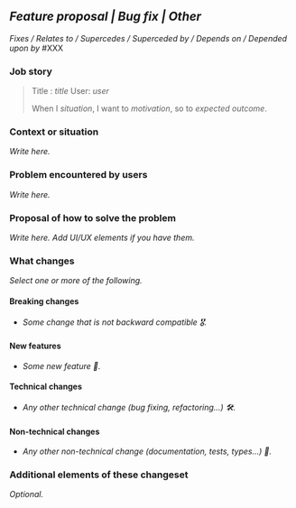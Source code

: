 ## _Feature proposal | Bug fix | Other_

_Fixes / Relates to / Supercedes / Superceded by / Depends on / Depended upon by_ #XXX

### Job story

> Title : _title_
> User: _user_
>
> When I _situation_,
> I want to _motivation_,
> so to _expected outcome_.

### Context or situation

_Write here._

### Problem encountered by users

_Write here._

### Proposal of how to solve the problem

_Write here. Add UI/UX elements if you have them._

### What changes

_Select one or more of the following._

#### Breaking changes

- _Some change that is not backward compatible 🎖._

#### New features

- _Some new feature 🤟._

#### Technical changes

- _Any other technical change (bug fixing, refactoring...) 🛠._

#### Non-technical changes

- _Any other non-technical change (documentation, tests, types...) 📖._

### Additional elements of these changeset

_Optional._
